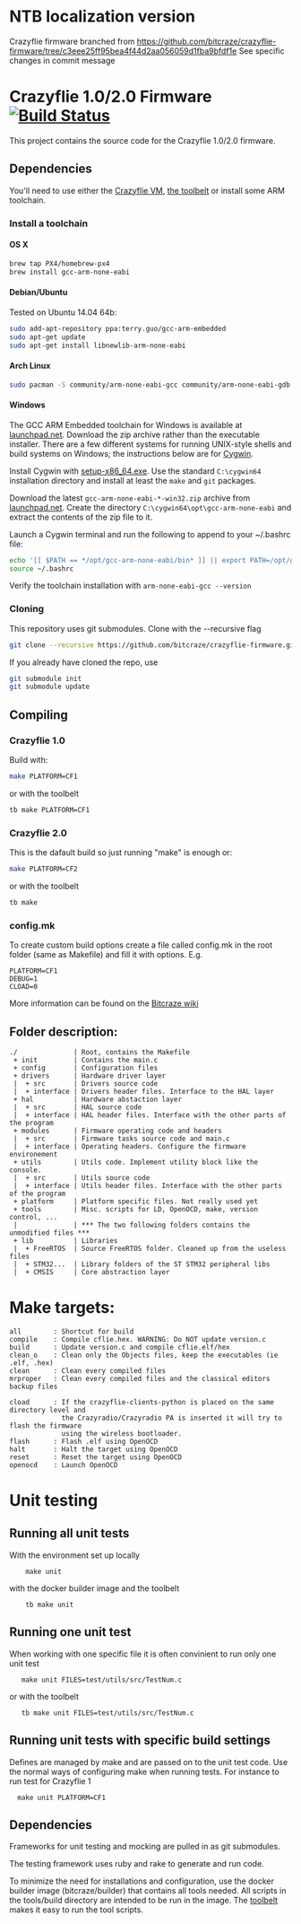 
# NTB localization version

Crazyflie firmware branched from https://github.com/bitcraze/crazyflie-firmware/tree/c3eee25ff95bea4f44d2aa056059d1fba9bfdf1e
See specific changes in commit message

# Crazyflie 1.0/2.0 Firmware  [![Build Status](https://api.travis-ci.org/bitcraze/crazyflie-firmware.svg)](https://travis-ci.org/bitcraze/crazyflie-firmware)

This project contains the source code for the Crazyflie 1.0/2.0 firmware. 

## Dependencies

You'll need to use either the [Crazyflie VM](https://wiki.bitcraze.io/projects:virtualmachine:index),
[the toolbelt](https://wiki.bitcraze.io/projects:dockerbuilderimage:index) or 
install some ARM toolchain.

### Install a toolchain

#### OS X
```bash
brew tap PX4/homebrew-px4
brew install gcc-arm-none-eabi
```

#### Debian/Ubuntu

Tested on Ubuntu 14.04 64b:

```bash
sudo add-apt-repository ppa:terry.guo/gcc-arm-embedded
sudo apt-get update
sudo apt-get install libnewlib-arm-none-eabi
```

#### Arch Linux

```bash
sudo pacman -S community/arm-none-eabi-gcc community/arm-none-eabi-gdb community/arm-none-eabi-newlib
```

#### Windows

The GCC ARM Embedded toolchain for Windows is available at [launchpad.net](https://launchpad.net/gcc-arm-embedded/+download). Download the zip archive rather than the executable installer. There are a few different systems for running UNIX-style shells and build systems on Windows; the instructions below are for [Cygwin](https://www.cygwin.com/).

Install Cygwin with [setup-x86_64.exe](https://www.cygwin.com/setup-x86_64.exe). Use the standard `C:\cygwin64` installation directory and install at least the `make` and `git` packages.

Download the latest `gcc-arm-none-eabi-*-win32.zip` archive from [launchpad.net](https://launchpad.net/gcc-arm-embedded/+download). Create the directory `C:\cygwin64\opt\gcc-arm-none-eabi` and extract the contents of the zip file to it.

Launch a Cygwin terminal and run the following to append to your ~/.bashrc file:
```bash
echo '[[ $PATH == */opt/gcc-arm-none-eabi/bin* ]] || export PATH=/opt/gcc-arm-none-eabi/bin:$PATH' >>~/.bashrc
source ~/.bashrc
```

Verify the toolchain installation with `arm-none-eabi-gcc --version`

### Cloning

This repository uses git submodules. Clone with the --recursive flag

```bash
git clone --recursive https://github.com/bitcraze/crazyflie-firmware.git
```

If you already have cloned the repo, use

```bash
git submodule init
git submodule update
```


## Compiling

### Crazyflie 1.0

Build with:
```bash
make PLATFORM=CF1
```

or with the toolbelt

```bash
tb make PLATFORM=CF1
```

### Crazyflie 2.0

This is the dafault build so just running "make" is enough or:
```bash
make PLATFORM=CF2
```

or with the toolbelt

```bash
tb make
```

### config.mk
To create custom build options create a file called config.mk in the root folder 
(same as Makefile) and fill it with options. E.g. 
```
PLATFORM=CF1
DEBUG=1
CLOAD=0
```
More information can be found on the 
[Bitcraze wiki](http://wiki.bitcraze.se/projects:crazyflie2:index)

## Folder description:
```
./              | Root, contains the Makefile
 + init         | Contains the main.c
 + config       | Configuration files
 + drivers      | Hardware driver layer
 |  + src       | Drivers source code
 |  + interface | Drivers header files. Interface to the HAL layer
 + hal          | Hardware abstaction layer
 |  + src       | HAL source code
 |  + interface | HAL header files. Interface with the other parts of the program
 + modules      | Firmware operating code and headers
 |  + src       | Firmware tasks source code and main.c
 |  + interface | Operating headers. Configure the firmware environement
 + utils        | Utils code. Implement utility block like the console.
 |  + src       | Utils source code
 |  + interface | Utils header files. Interface with the other parts of the program
 + platform     | Platform specific files. Not really used yet
 + tools        | Misc. scripts for LD, OpenOCD, make, version control, ...
 |              | *** The two following folders contains the unmodified files ***
 + lib          | Libraries
 |  + FreeRTOS  | Source FreeRTOS folder. Cleaned up from the useless files
 |  + STM32...  | Library folders of the ST STM32 peripheral libs
 |  + CMSIS     | Core abstraction layer
```
# Make targets:
```
all        : Shortcut for build
compile    : Compile cflie.hex. WARNING: Do NOT update version.c
build      : Update version.c and compile cflie.elf/hex
clean_o    : Clean only the Objects files, keep the executables (ie .elf, .hex)
clean      : Clean every compiled files
mrproper   : Clean every compiled files and the classical editors backup files

cload      : If the crazyflie-clients-python is placed on the same directory level and 
             the Crazyradio/Crazyradio PA is inserted it will try to flash the firmware 
             using the wireless bootloader.
flash      : Flash .elf using OpenOCD
halt       : Halt the target using OpenOCD
reset      : Reset the target using OpenOCD
openocd    : Launch OpenOCD
```

# Unit testing

## Running all unit tests
    
With the environment set up locally

        make unit
        
with the docker builder image and the toolbelt

        tb make unit
        
## Running one unit test
       
When working with one specific file it is often convinient to run only one unit test
       
       make unit FILES=test/utils/src/TestNum.c

or with the toolbelt        

       tb make unit FILES=test/utils/src/TestNum.c
              
## Running unit tests with specific build settings
      
Defines are managed by make and are passed on to the unit test code. Use the 
normal ways of configuring make when running tests. For instance to run test
for Crazyflie 1

      make unit PLATFORM=CF1

## Dependencies

Frameworks for unit testing and mocking are pulled in as git submodules.

The testing framework uses ruby and rake to generate and run code. 

To minimize the need for installations and configuration, use the docker builder
image (bitcraze/builder) that contains all tools needed. All scripts in the 
tools/build directory are intended to be run in the image. The 
[toolbelt](https://wiki.bitcraze.io/projects:dockerbuilderimage:index) makes it
easy to run the tool scripts.
